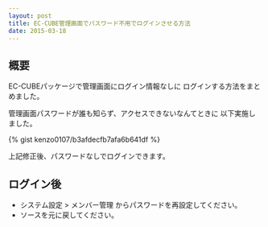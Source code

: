 ```yaml
---
layout: post
title: EC-CUBE管理画面でパスワード不用でログインさせる方法
date: 2015-03-18
---
```


## 概要
EC-CUBEパッケージで管理画面にログイン情報なしに
ログインする方法をまとめました。

管理画面パスワードが誰も知らず、アクセスできないなんてときに
以下実施しました。

{% gist kenzo0107/b3afdecfb7afa6b641df %}


上記修正後、パスワードなしでログインできます。

## ログイン後

+ システム設定 > メンバー管理 からパスワードを再設定してください。
+ ソースを元に戻してください。
